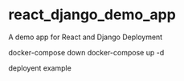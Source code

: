 # react_django_demo_app
A demo app for React and Django Deployment

docker-compose down
docker-compose up -d

deployent example

